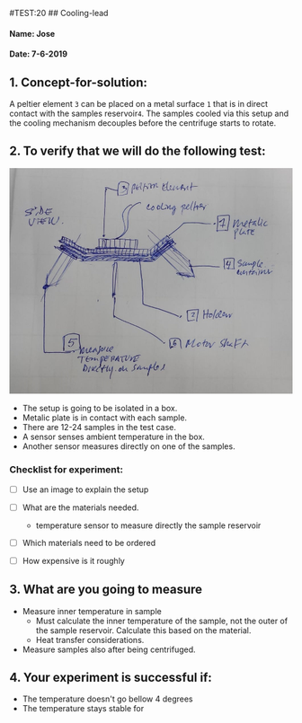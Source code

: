 #TEST:20 ## Cooling-lead
#### Name: Jose
#### Date: 7-6-2019

## 1. Concept-for-solution:
A peltier element `3` can be placed on a metal surface `1` that is in direct contact with the samples reservoir`4`. The samples cooled via this setup and the cooling mechanism decouples before the centrifuge starts to rotate.

## 2. To verify that we will do the following test:
![experiment](01-test.jpeg)
- The setup is going to be isolated in a box.
- Metalic plate is in contact with each sample.
- There are 12-24 samples in the test case.
- A sensor senses ambient temperature in the box.
- Another sensor measures directly on one of the samples.

### Checklist for experiment:
- [ ] Use an image to explain the setup
- [ ] What are the materials needed.
  - temperature sensor to measure directly the sample reservoir
- [ ] Which materials need to be ordered
- [ ] How expensive is it roughly


## 3. What are you going to measure
- Measure inner temperature in sample
  - Must calculate the inner temperature of the sample, not the outer of  the sample reservoir. Calculate this based on the material.
  - Heat transfer considerations.
- Measure samples also after being centrifuged.

## 4. Your experiment is successful if:
- The temperature doesn't go bellow 4 degrees
- The temperature stays stable for
